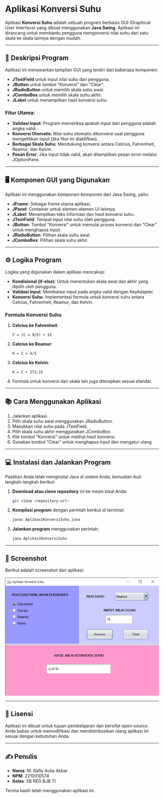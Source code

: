 # Aplikasi Konversi Suhu

Aplikasi **Konversi Suhu** adalah sebuah program berbasis GUI (Graphical User Interface) yang dibuat menggunakan **Java Swing**. Aplikasi ini dirancang untuk membantu pengguna mengonversi nilai suhu dari satu skala ke skala lainnya dengan mudah.

---

## 📝 Deskripsi Program

Aplikasi ini menawarkan tampilan GUI yang terdiri dari beberapa komponen:

- **JTextField** untuk input nilai suhu dari pengguna.
- **JButton** untuk tombol "Konversi" dan "Clear".
- **JRadioButton** untuk memilih skala suhu awal.
- **JComboBox** untuk memilih skala suhu akhir.
- **JLabel** untuk menampilkan hasil konversi suhu.

### Fitur Utama:

- **Validasi Input**: Program memeriksa apakah input dari pengguna adalah angka valid.
- **Konversi Otomatis**: Nilai suhu otomatis dikonversi saat pengguna mengetikkan input (jika fitur ini diaktifkan).
- **Berbagai Skala Suhu**: Mendukung konversi antara Celcius, Fahrenheit, Reamur, dan Kelvin.
- **Pesan Error**: Jika input tidak valid, akan ditampilkan pesan error melalui JOptionPane.

---

## 🖥️ Komponen GUI yang Digunakan

Aplikasi ini menggunakan komponen-komponen dari Java Swing, yaitu:

- **JFrame**: Sebagai frame utama aplikasi.
- **JPanel**: Container untuk elemen-elemen UI lainnya.
- **JLabel**: Menampilkan teks informasi dan hasil konversi suhu.
- **JTextField**: Tempat input nilai suhu oleh pengguna.
- **JButton**: Tombol "Konversi" untuk memulai proses konversi dan "Clear" untuk menghapus input.
- **JRadioButton**: Pilihan skala suhu awal.
- **JComboBox**: Pilihan skala suhu akhir.

---

## ⚙️ Logika Program

Logika yang digunakan dalam aplikasi mencakup:

- **Kondisional (if-else)**: Untuk menentukan skala awal dan akhir yang dipilih oleh pengguna.
- **Validasi Input**: Membatasi input pada angka valid dengan KeyAdapter.
- **Konversi Suhu**: Implementasi formula untuk konversi suhu antara Celcius, Fahrenheit, Reamur, dan Kelvin.

### Formula Konversi Suhu

1. **Celcius ke Fahrenheit**:
   ```
   F = (C × 9/5) + 32
   ```
2. **Celcius ke Reamur**:
   ```
   R = C × 4/5
   ```
3. **Celcius ke Kelvin**:
   ```
   K = C + 273.15
   ```
4. Formula untuk konversi dari skala lain juga diterapkan sesuai standar.

---

## 📚 Cara Menggunakan Aplikasi

1. Jalankan aplikasi.
2. Pilih skala suhu awal menggunakan JRadioButton.
3. Masukkan nilai suhu pada JTextField.
4. Pilih skala suhu akhir menggunakan JComboBox.
5. Klik tombol "Konversi" untuk melihat hasil konversi.
6. Gunakan tombol "Clear" untuk menghapus input dan mengatur ulang.

---

## 💻 Instalasi dan Jalankan Program

Pastikan Anda telah menginstal Java di sistem Anda, kemudian ikuti langkah-langkah berikut:

1. **Download atau clone repository** ini ke mesin lokal Anda:

   ```bash
   git clone <repository-url>
   ```

2. **Kompilasi program** dengan perintah berikut di terminal:

   ```bash
   javac AplikasiKonversiSuhu.java
   ```

3. **Jalankan program** menggunakan perintah:

   ```bash
   java AplikasiKonversiSuhu
   ```

---

## 📸 Screenshot

Berikut adalah screenshot dari aplikasi:

![alt text](tgs2.png)

---

## 📜 Lisensi

Aplikasi ini dibuat untuk tujuan pembelajaran dan bersifat open-source. Anda bebas untuk memodifikasi dan mendistribusikan ulang aplikasi ini sesuai dengan kebutuhan Anda.

---

## ✍️ Penulis

- **Nama**: M. Rafly Aulia Akbar
- **NPM**: 2210010574
- **Kelas**: 5B REG BJB TI

Terima kasih telah menggunakan aplikasi ini.

